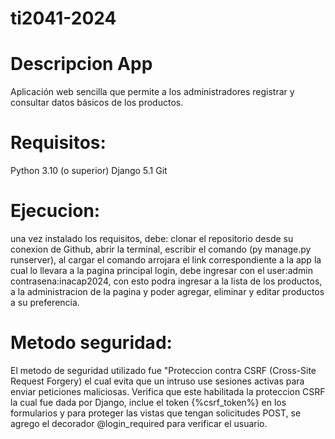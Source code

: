 # ti2041-2024
# Descripcion App
Aplicación web sencilla que permite a los administradores registrar y consultar datos básicos de los productos.
# Requisitos:
Python 3.10 (o superior)
Django 5.1
Git
# Ejecucion: 
una vez instalado los requisitos, debe:
clonar el repositorio desde su conexion de Github,
abrir la terminal,
escribir el comando (py manage.py runserver),
al cargar el comando arrojara el link correspondiente a la app la cual lo llevara a la pagina principal login,
debe ingresar con el user:admin contrasena:inacap2024, con esto podra ingresar a la lista de los productos, a la administracion de la pagina y poder agregar, eliminar y editar productos a su preferencia.
# Metodo seguridad:
El metodo de seguridad utilizado fue "Proteccion contra CSRF (Cross-Site Request Forgery)
el cual evita que un intruso use sesiones activas para enviar peticiones maliciosas.
Verifica que este habilitada la proteccion CSRF la cual fue dada por Django, inclue el token {%csrf_token%} en los formularios y para proteger las vistas que tengan solicitudes POST, se agrego el decorador @login_required para verificar el usuario.